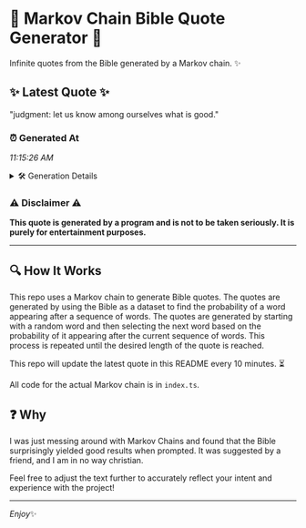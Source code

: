 # 📖 Markov Chain Bible Quote Generator 📖

Infinite quotes from the Bible generated by a Markov chain. ✨

## ✨ Latest Quote ✨
"judgment: let us know among ourselves what is good."

### ⏰ Generated At
*11:15:26 AM*

<details>
    <summary>🛠️ Generation Details</summary>
    <p>
        <strong>🌱 Seed:</strong> judgment:<br>
        <strong>🔄 Iterations:</strong> 8<br>
        <strong>📜 Context History:</strong><br>[ judgment: ]: let<br>[ judgment:, let ]: us<br>[ judgment:, let, us ]: know<br>[ judgment:, let, us, know ]: among<br>[ judgment:, let, us, know, among ]: ourselves<br>[ judgment:, let, us, know, among, ourselves ]: what<br>[ let, us, know, among, ourselves, what ]: is<br>[ us, know, among, ourselves, what, is ]: good.<br>
    </p>
</details>

### ⚠️ Disclaimer ⚠️
**This quote is generated by a program and is not to be taken seriously. It is purely for entertainment purposes.**

---

## 🔍 How It Works

This repo uses a Markov chain to generate Bible quotes. The quotes are generated by using the Bible as a dataset to find the probability of a word appearing after a sequence of words. The quotes are generated by starting with a random word and then selecting the next word based on the probability of it appearing after the current sequence of words. This process is repeated until the desired length of the quote is reached.

This repo will update the latest quote in this README every 10 minutes. ⏳

All code for the actual Markov chain is in `index.ts`.

## ❓ Why

I was just messing around with Markov Chains and found that the Bible surprisingly yielded good results when prompted. 
It was suggested by a friend, and I am in no way christian.

Feel free to adjust the text further to accurately reflect your intent and experience with the project!

---

*Enjoy*✨
